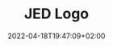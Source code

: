 ---
title: JED Logo
description: Edit of an Organizations Logo
date: "2022-04-18T19:47:09+02:00"
jobDate: 2022
work: [design, logo]
techs: [Adobe]
designs: [Illustrator]
thumbnail: jed-logo/Street Billboard PSD MockUp JED Revise.png
projectUrl: https:/www.sampleorganization.org
---